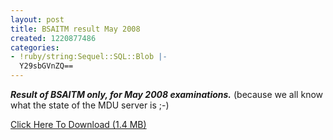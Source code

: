```yaml
---
layout: post
title: BSAITM result May 2008
created: 1220877486
categories:
- !ruby/string:Sequel::SQL::Blob |-
  Y29sbGVnZQ==
---
```

<strong><em>Result of BSAITM only, for May 2008 examinations.</em></strong>
(because we all know what the state of the MDU server is ;-)

<a href="http://pratul.in/files/resultmay2008.xls">Click Here To Download (1.4 MB)</a>
